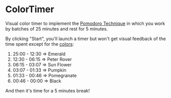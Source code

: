# ColorTimer

Visual color timer to implement the
[Pomodoro Technique](https://en.wikipedia.org/wiki/Pomodoro_Technique) in which
you work by batches of 25 minutes and rest for 5 minutes.

By clicking "Start", you'll launch a timer but won't get visual feedback
of the time spent except for the [colors](http://flatuicolors.com/):

1. 25:00 - 12:30 => Emerald
2. 12:30 - 06:15 => Peter Rover
3. 06:15 - 03:07 => Sun Flower
4. 03:07 - 01:33 => Pumpkin
5. 01:33 - 00:46 => Pomegranate
6. 00:46 - 00:00 => Black

And then it's time for a 5 minutes break!
